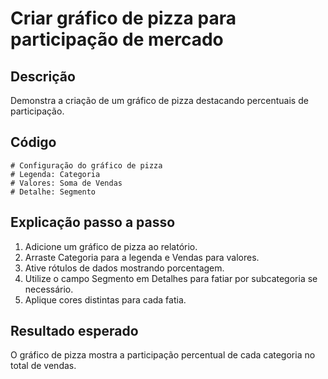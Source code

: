 # Criar gráfico de pizza para participação de mercado

## Descrição
Demonstra a criação de um gráfico de pizza destacando percentuais de participação.

## Código
```text
# Configuração do gráfico de pizza
# Legenda: Categoria
# Valores: Soma de Vendas
# Detalhe: Segmento
```

## Explicação passo a passo
1. Adicione um gráfico de pizza ao relatório.
2. Arraste Categoria para a legenda e Vendas para valores.
3. Ative rótulos de dados mostrando porcentagem.
4. Utilize o campo Segmento em Detalhes para fatiar por subcategoria se necessário.
5. Aplique cores distintas para cada fatia.

## Resultado esperado
O gráfico de pizza mostra a participação percentual de cada categoria no total de vendas.
